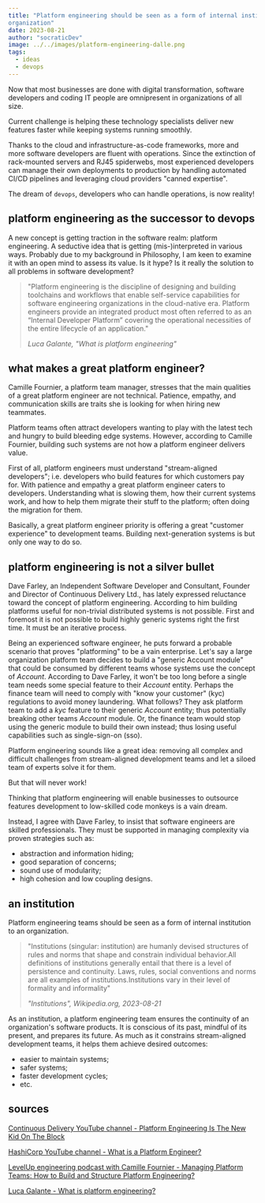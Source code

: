 ```yaml
---
title: "Platform engineering should be seen as a form of internal institution to your
organization"
date: 2023-08-21
author: "socraticDev"
image: ../../images/platform-engineering-dalle.png
tags:
  - ideas
  - devops  
---
```


Now that most businesses are done with digital transformation, software
developers and coding IT people are omnipresent in organizations of all size.

Current challenge is helping these technology specialists deliver new features
faster while keeping systems running smoothly.

Thanks to the cloud and infrastructure-as-code frameworks, more and more software developers are fluent with
operations. Since the extinction of rack-mounted servers and RJ45 spiderwebs,
most experienced developers can manage their own deployments to production by
handling automated CI/CD pipelines and leveraging cloud providers "canned
expertise".

The dream of `devops`, developers who can handle operations, is now reality!

## platform engineering as the successor to devops

A new concept is getting traction in the software realm: platform
engineering. A seductive idea that is getting (mis-)interpreted in
various ways. Probably due to my background in Philosophy, I am keen to examine
it with an open mind to assess its value. Is it hype? Is it really the solution
to all problems in software development?

> "Platform engineering is the discipline of designing and building toolchains
> and workflows that enable self-service capabilities for software engineering
> organizations in the cloud-native era. Platform engineers provide an
> integrated product most often referred to as an “Internal Developer Platform”
> covering the operational necessities of the entire lifecycle of an
> application."
>
> <cite>Luca Galante, "What is platform engineering"</cite>

## what makes a great platform engineer?

Camille Fournier, a platform team manager, stresses that the main qualities of
a great platform engineer are not technical. Patience, empathy, and
communication skills are traits she is looking for when hiring new teammates.

Platform teams often attract developers wanting to play with the latest tech
and hungry to build bleeding edge systems. However, according to Camille
Fournier, building such systems are not how a platform engineer delivers value.

First of all, platform engineers must understand "stream-aligned developers";
i.e. developers who build features for which customers pay for. With
patience and empathy a great platform engineer caters to developers.
Understanding what is slowing them, how their current systems work, and how to
help them migrate their stuff to the platform; often doing the migration for
them.

Basically, a great platform engineer priority is offering a great "customer
experience" to development teams. Building next-generation systems is but only one
way to do so.

## platform engineering is not a silver bullet

Dave Farley, an Independent Software Developer and Consultant, Founder and
Director of Continuous Delivery Ltd., has lately expressed reluctance toward
the concept of platform engineering. According to him building platforms useful for
non-trivial distributed systems is not possible. First and foremost it is not
possible to build highly generic systems right the first time. It must be an
iterative process.

Being an experienced software engineer, he puts forward a probable scenario that
proves "platforming" to be a vain enterprise. Let's say a large organization
platform team decides to build a "generic Account module" that could be consumed
by different teams whose systems use the concept of _Account_. According to
Dave Farley, it won't be too long before a single team needs some special
feature to their _Account_ entity. Perhaps the finance team will need to comply
with "know your customer" (kyc) regulations to avoid money laundering. What
follows? They ask platform team to add a _kyc_ feature to their generic
_Account_ entity; thus potentially breaking other teams _Account_ module. Or,
the finance team would stop using the generic module to build their own
instead; thus losing useful capabilities such as single-sign-on (sso).

Platform engineering sounds like a great idea: removing all complex and
difficult challenges from stream-aligned development teams and let a siloed
team of experts solve it for them.

But that will never work!

Thinking that platform engineering will enable businesses to outsource features
development to low-skilled code monkeys is a vain dream.

Instead, I agree with Dave Farley, to insist that software engineers are
skilled professionals. They must be supported in managing complexity via proven strategies such
as:

- abstraction and information hiding;
- good separation of concerns;
- sound use of modularity;
- high cohesion and low coupling designs.

## an institution

Platform engineering teams should be seen as a form of internal institution to an
organization.

> "Institutions (singular: institution) are humanly devised structures of rules
> and norms that shape and constrain individual behavior.All definitions of
> institutions generally entail that there is a level of persistence and
> continuity. Laws, rules, social conventions and norms are all examples of
> institutions.Institutions vary in their level of formality and
> informality"
>
> <cite>"Institutions", _Wikipedia.org_, 2023-08-21</cite>

As an institution, a platform engineering team ensures the continuity of an
organization's software products. It is conscious of its past, mindful of its
present, and prepares its future. As much as it constrains stream-aligned
development teams, it helps them achieve desired outcomes:

- easier to maintain systems;
- safer systems;
- faster development cycles;
- etc.

## sources

[Continuous Delivery YouTube channel - Platform Engineering Is The New Kid On
The Block](https://youtu.be/wXyNHngEN-s)

[HashiCorp YouTube channel - What is a Platform
Engineer?](https://youtu.be/q6vbxk3hq-o)

[LevelUp engineering podcast with Camille Fournier - Managing Platform Teams:
How to Build and Structure Platform Engineering?](https://youtu.be/jjwrIra7Dx4)

[Luca Galante - What is platform engineering?](https://platformengineering.org/blog/what-is-platform-engineering)

